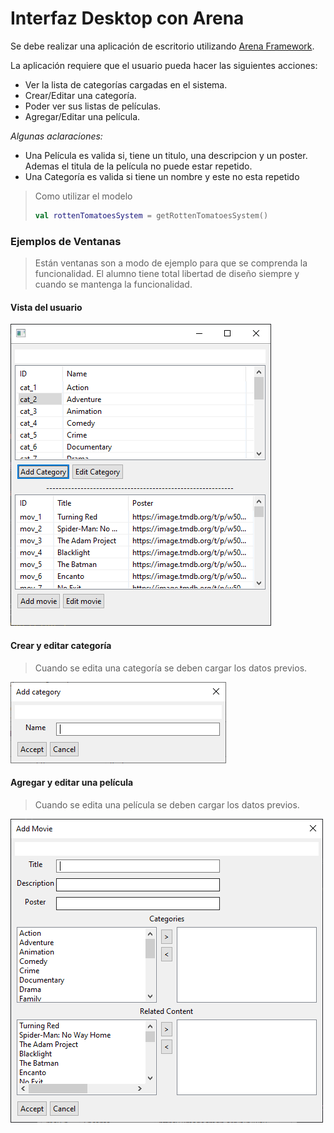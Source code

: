 # Interfaz Desktop con Arena

Se debe realizar una aplicación de escritorio utilizando [Arena Framework](http://arena.uqbar-project.org/).

La aplicación requiere que el usuario pueda hacer las siguientes acciones:
* Ver la lista de categorías cargadas en el sistema.
* Crear/Editar una categoría.
* Poder ver sus listas de películas.
* Agregar/Editar una película.

_Algunas aclaraciones:_
- Una Película es valida si, tiene un titulo, una descripcion y un poster. Ademas el titula de la película no puede estar repetido.
- Una Categoría es valida si tiene un nombre y este no esta repetido

> Como utilizar el modelo
>
> ```kotlin
> val rottenTomatoesSystem = getRottenTomatoesSystem()
> ```


### Ejemplos de Ventanas

> Están ventanas son a modo de ejemplo para que se comprenda la funcionalidad.
> El alumno tiene total libertad de diseño siempre y cuando se mantenga la funcionalidad.

#### Vista del usuario

![User List](img/user.png)

#### Crear y editar categoría

> Cuando se edita una categoría se deben cargar los datos previos.

![Agregar o editar una categoría](img/CrearEditarcategoria.png)

#### Agregar y editar una película

> Cuando se edita una película se deben cargar los datos previos.

![Agregar o editar una Película](img/CrearEditarPelicula.png)